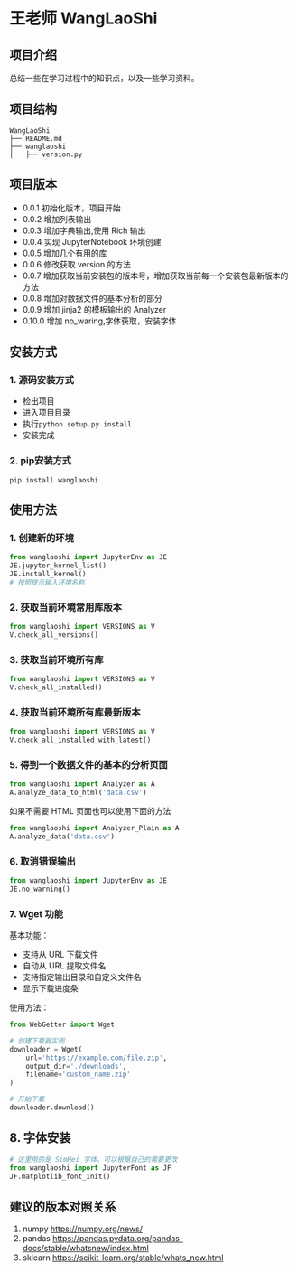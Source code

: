 # 王老师 WangLaoShi

## 项目介绍

总结一些在学习过程中的知识点，以及一些学习资料。

## 项目结构

```
WangLaoShi
├── README.md
├── wanglaoshi
│   ├── version.py
```

## 项目版本

- 0.0.1 初始化版本，项目开始
- 0.0.2 增加列表输出
- 0.0.3 增加字典输出,使用 Rich 输出
- 0.0.4 实现 JupyterNotebook 环境创建
- 0.0.5 增加几个有用的库
- 0.0.6 修改获取 version 的方法
- 0.0.7 增加获取当前安装包的版本号，增加获取当前每一个安装包最新版本的方法
- 0.0.8 增加对数据文件的基本分析的部分
- 0.0.9 增加 jinja2 的模板输出的 Analyzer
- 0.10.0 增加 no_waring,字体获取，安装字体

## 安装方式

### 1. 源码安装方式

* 检出项目
* 进入项目目录
* 执行`python setup.py install`
* 安装完成

### 2. pip安装方式

```shell
pip install wanglaoshi
```

## 使用方法

### 1. 创建新的环境
    
```python
from wanglaoshi import JupyterEnv as JE
JE.jupyter_kernel_list()
JE.install_kernel()
# 按照提示输入环境名称
```
### 2. 获取当前环境常用库版本
    
```python
from wanglaoshi import VERSIONS as V
V.check_all_versions()
```
### 3. 获取当前环境所有库

```python
from wanglaoshi import VERSIONS as V
V.check_all_installed()
```
### 4. 获取当前环境所有库最新版本

```python
from wanglaoshi import VERSIONS as V
V.check_all_installed_with_latest()
```

### 5. 得到一个数据文件的基本的分析页面

```python
from wanglaoshi import Analyzer as A
A.analyze_data_to_html('data.csv')
```

如果不需要 HTML 页面也可以使用下面的方法

```python
from wanglaoshi import Analyzer_Plain as A
A.analyze_data('data.csv')
```

### 6. 取消错误输出

```python
from wanglaoshi import JupyterEnv as JE
JE.no_warning()
```

### 7. Wget 功能

基本功能：
 - 支持从 URL 下载文件
 - 自动从 URL 提取文件名
 - 支持指定输出目录和自定义文件名
 - 显示下载进度条

使用方法：

```python
from WebGetter import Wget

# 创建下载器实例
downloader = Wget(
    url='https://example.com/file.zip',
    output_dir='./downloads',
    filename='custom_name.zip'
)

# 开始下载
downloader.download()
```

## 8. 字体安装

```python
# 这里用的是 SimHei 字体，可以根据自己的需要更改
from wanglaoshi import JupyterFont as JF
JF.matplotlib_font_init()
```

## 建议的版本对照关系

1. numpy https://numpy.org/news/
2. pandas https://pandas.pydata.org/pandas-docs/stable/whatsnew/index.html
3. sklearn https://scikit-learn.org/stable/whats_new.html